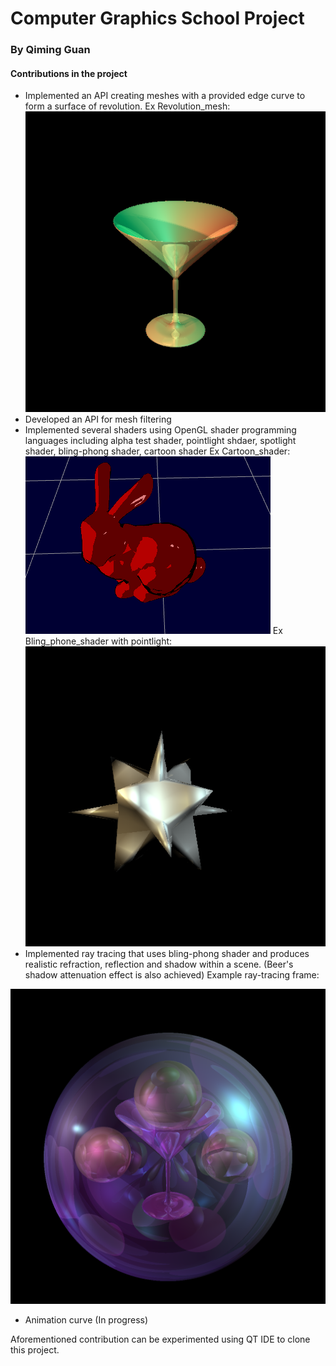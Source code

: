 # Computer Graphics School Project
### By Qiming Guan

#### Contributions in the project
  - Implemented an API creating meshes with a provided edge curve to form a surface of revolution.
Ex Revolution_mesh:
![Revolution_mesh](revolution_mesh.png)
  - Developed an API for mesh filtering
  - Implemented several shaders using OpenGL shader programming languages including alpha test shader, pointlight shdaer, spotlight shader, bling-phong shader, cartoon shader
  Ex Cartoon_shader:
  ![Cartoon_shader](cartoon_shader.png)
  Ex Bling_phone_shader with pointlight:
  ![Bling_phone_shader](bling_phong_shader.png)
  - Implemented ray tracing that uses bling-phong shader and produces realistic refraction, reflection and shadow within a scene. (Beer's shadow attenuation effect is also achieved)
  Example ray-tracing frame:

  ![Ray-tracing frame](ray_tracing.png)
  - Animation curve (In progress)




Aforementioned contribution can be experimented using QT IDE to clone this project.
